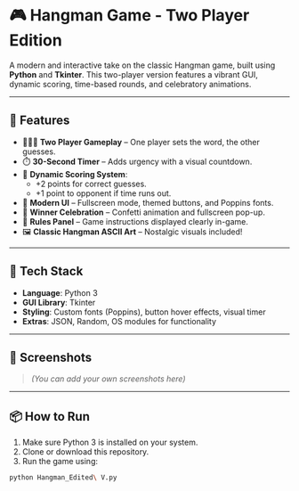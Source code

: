 # 🎮 Hangman Game - Two Player Edition

A modern and interactive take on the classic Hangman game, built using **Python** and **Tkinter**. This two-player version features a vibrant GUI, dynamic scoring, time-based rounds, and celebratory animations.

---

## 🚀 Features

- 🧑‍🤝‍🧑 **Two Player Gameplay** – One player sets the word, the other guesses.
- ⏱️ **30-Second Timer** – Adds urgency with a visual countdown.
- 💯 **Dynamic Scoring System**:
  - +2 points for correct guesses.
  - +1 point to opponent if time runs out.
- 🎨 **Modern UI** – Fullscreen mode, themed buttons, and Poppins fonts.
- 🎉 **Winner Celebration** – Confetti animation and fullscreen pop-up.
- 📜 **Rules Panel** – Game instructions displayed clearly in-game.
- 🖼️ **Classic Hangman ASCII Art** – Nostalgic visuals included!

---

## 🧰 Tech Stack

- **Language**: Python 3
- **GUI Library**: Tkinter
- **Styling**: Custom fonts (Poppins), button hover effects, visual timer
- **Extras**: JSON, Random, OS modules for functionality

---

## 📸 Screenshots

> *(You can add your own screenshots here)*

---

## 📦 How to Run

1. Make sure Python 3 is installed on your system.
2. Clone or download this repository.
3. Run the game using:

```bash
python Hangman_Edited\ V.py
